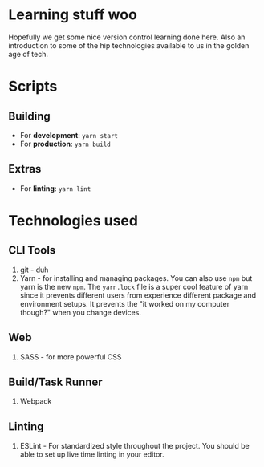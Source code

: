 # Learning stuff woo
Hopefully we get some nice version control learning done here. Also an introduction to some of the hip technologies available to us in the golden age of tech.

# Scripts
## Building
* For __development__: ```yarn start```
* For __production__: ```yarn build```
## Extras
* For __linting__: ```yarn lint```

# Technologies used
## CLI Tools
1. git - duh
2. Yarn - for installing and managing packages. You can also use ```npm``` but yarn is the new ```npm```. The ```yarn.lock``` file is a super cool feature of yarn since it prevents different users from experience different package and environment setups. It prevents the "it worked on my computer though?" when you change devices.

## Web
1. SASS - for more powerful CSS

## Build/Task Runner
1. Webpack

## Linting
1. ESLint - For standardized style throughout the project. You should be able to set up live time linting in your editor.